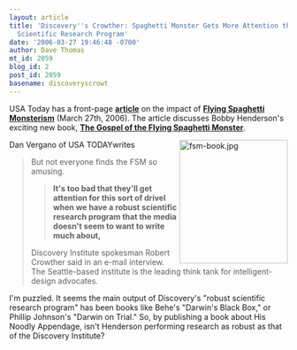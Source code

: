 ```yaml
---
layout: article
title: 'Discovery''s Crowther: Spaghetti Monster Gets More Attention than ID''s "Robust"
  Scientific Research Program'
date: '2006-03-27 19:46:48 -0700'
author: Dave Thomas
mt_id: 2059
blog_id: 2
post_id: 2059
basename: discoveryscrowt
---
```

USA Today has a front-page [**article**](http://www.usatoday.com/tech/science/2006-03-26-spaghetti-monster_x.htm) on the impact of [**Flying Spaghetti Monsterism**](http://www.venganza.org/) (March 27th, 2006).  The article discusses Bobby Henderson's exciting new book, [**The Gospel of the Flying Spaghetti Monster**](http://www.venganza.org/gospel.htm).

<img src="http://www.pandasthumb.org/archives/fsm-book.jpg" alt="fsm-book.jpg" width="196" height="223" style="float:right;" />

Dan Vergano of USA TODAYwrites


> But not everyone finds the FSM so amusing.
> 
> 
> > **It's too bad that they'll get attention for this sort of drivel when we have a robust scientific research program that the media doesn't seem to want to write much about,**
> 
>  
> Discovery Institute spokesman Robert Crowther said in an e-mail interview. The Seattle-based institute is the leading think tank for intelligent-design advocates.

I'm puzzled.  It seems the main output of Discovery's "robust scientific research program" has been books like Behe's "Darwin's Black Box," or Phillip Johnson's "Darwin on Trial."  So, by publishing a book about His Noodly Appendage, isn't Henderson performing research as robust as that of the Discovery Institute?
